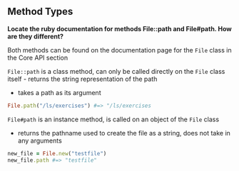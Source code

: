 ## Method Types

**Locate the ruby documentation for methods File::path and File#path. How are they different?**

Both methods can be found on the documentation page for the `File` class in the Core API section

`File::path` is a class method, can only be called directly on the `File` class itself - returns the string representation of the path

- takes a path as its argument

```ruby
File.path("/ls/exercises") #=> "/ls/exercises
```

`File#path` is an instance method, is called on an object of the `File` class

- returns the pathname used to create the file as a string, does not take in any arguments

```ruby
new_file = File.new("testfile")
new_file.path #=> "testfile"
```
